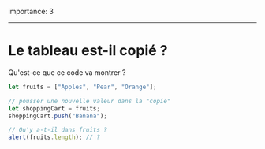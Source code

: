 importance: 3

---

# Le tableau est-il copié ?

Qu'est-ce que ce code va montrer ?

```js
let fruits = ["Apples", "Pear", "Orange"];

// pousser une nouvelle valeur dans la "copie"
let shoppingCart = fruits;
shoppingCart.push("Banana");

// Qu'y a-t-il dans fruits ?
alert(fruits.length); // ?
```
